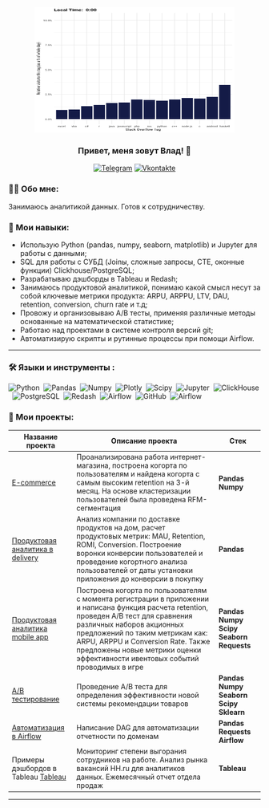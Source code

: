 <p align="center">
  <img width="400" height="250" src="https://github.com/vickiticy/vickiticy/blob/main/9dsD.gif"  alt="animated" />
</p>

### <p align="center">Привет, меня зовут Влад! 👋</p>

<div align="center">

  <a href="">[![Telegram](https://img.shields.io/badge/-Telegram-27A7E7?style=for-the-badge&logo=telegram)](https://t.me/htzzth)</a>
  <a href="">[![Vkontakte](https://img.shields.io/badge/VK-0b0038?style=for-the-badge&logo=VK&logoColor=blue)](https://vk.com/id137625669)</a>

</div>

### :man_technologist: Обо мне:
  Занимаюсь аналитикой данных. Готов к сотрудничеству.
### :metal: Мои навыки:
<ul>
<li>Использую Python (pandas, numpy, seaborn, matplotlib) и Jupyter для работы с данными;
<li>SQL для работы с СУБД (Joinы, сложные запросы, CTE, оконные функции) Clickhouse/PostgreSQL;
<li>Разрабатываю дэшборды в Tableau и Redash;
<li>Занимаюсь продуктовой аналитикой, понимаю какой смысл несут за собой ключевые метрики продукта: ARPU, ARPPU, LTV, DAU, retention, conversion, churn rate и т.д;
<li>Провожу и организовываю А/В тесты, применяя различные методы основанные на математической статистике;
<li>Работаю над проектами в системе контроля версий git;
<li>Автоматизирую скрипты и рутинные процессы при помощи Airflow.
</ul>

---

### :hammer_and_wrench: Языки и инструменты :
<div>
  <img src="https://img.shields.io/badge/python-white?logo=python&style=for-the-badge" title="Python" alt="Python" height="40"/>&nbsp;
  <img src="https://img.shields.io/badge/pandas-white?logo=pandas&logoColor=blue&style=for-the-badge" title="Pandas" alt="Pandas" height="40"/>&nbsp;
  <img src="https://img.shields.io/badge/numpy-white?logo=numpy&logoColor=blue&style=for-the-badge" title="Numpy" alt="Numpy" height="40"/>&nbsp;
  <img src="https://img.shields.io/badge/plotly-white?logo=plotly&logoColor=blue&style=for-the-badge" title="Plotly" alt="Plotly" height="40"/>&nbsp;
  <img src="https://img.shields.io/badge/Scipy-white?logo=Scipy&logoColor=black&style=for-the-badge" title="Scipy" alt="Scipy" height="40"/>&nbsp;
  <img src="https://img.shields.io/badge/Jupyter_notebook-white?logo=Jupyter&style=for-the-badge" title="Jupyter" alt="Jupyter" height="40"/>&nbsp;
  <img src="https://img.shields.io/badge/Clickhouse-white?logo=Clickhouse&style=for-the-badge" title="ClickHouse" alt="ClickHouse" height="40"/>&nbsp;
  <img src="https://img.shields.io/badge/PostgreSQL-white?logo=PostgreSQL&s&style=for-the-badge" title="PostgreSQL" alt="PostgreSQL" height="40"/>&nbsp;
  <img src="https://img.shields.io/badge/redash-white?logo=redash&logoColor=black&style=for-the-badge" title="Redash" alt="Redash" height="40"/>&nbsp;
  <img src="https://img.shields.io/badge/Tableau-white?logo=Tableau&s&logoColor=yellow&style=for-the-badge" title="Airflow" alt="Airflow" height="40"/>&nbsp;
  <img src="https://img.shields.io/badge/github-white?logo=github&logoColor=black&style=for-the-badge" title="GitHub" alt="GitHub" height="40"/>&nbsp;
  <img src="https://img.shields.io/badge/Airflow-white?logo=Airflow&style=for-the-badge" title="Airflow" alt="Airflow" height="40"/>&nbsp;
  
  
</div>



### :book: Мои проекты:
|Название проекта| Описание проекта| Стек|
|----------------|-----------------|-----|
|[E-commerce](https://github.com/Hitez90/e-commerce)|Проанализирована работа интернет-магазина, построена когорта по пользователям и найдена когорта с самым высоким retention на 3-й месяц. На основе кластеризации пользователей была проведена RFM-сегментация|**Pandas** **Numpy**|
|[Продуктовая аналитика в delivery](https://github.com/Hitez90/delivery)|Анализ компании по доставке продуктов на дом, расчет продуктовых метрик: MAU, Retention, ROMI, Conversion. Построение воронки конверсии пользователей и проведение когортного анализа пользователей от даты установки приложения до конверсии в покупку  |**Pandas**|
|[Продуктовая аналитика mobile app](https://github.com/Hitez90/mobile_game)|Построена когорта по пользователям с момента регистрации в приложении и написана функция расчета retention, проведен А/B тест для сравнения различных наборов акционных предложений по таким метрикам как: ARPU, ARPPU и Conversion Rate. Также предложены новые метрики оценки эффективности ивентовых событий проводимых в игре|**Pandas** **Numpy** **Scipy**  **Seaborn** **Requests**|
|[A/B тестирование](https://github.com/Hitez90/prod_analytics)|Проведение А/В теста для определения эффективности новой системы рекомендации товаров|**Pandas** **Numpy** **Seaborn** **Scipy** **Sklearn**|
|[Автоматизация в Airflow](https://github.com/Hitez90/DAGs)|Написание DAG для автоматизации отчетности по доменам|**Pandas** **Requests** **Airflow**|
|Примеры дэшбордов в Tableau [Tableau](https://public.tableau.com/app/profile/vladislav.tsuzoy/vizzes)|Мониторинг степени выгорания сотрудников на работе. Анализ рынка вакансий HH.ru для аналитиков данных. Ежемесячный отчет отдела продаж |**Tableau** 


<hr>

